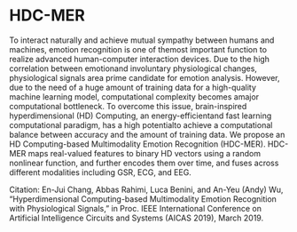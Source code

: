 # HDC-MER
To interact naturally and achieve mutual sympathy between humans and machines, emotion recognition is one of themost  important  function  to  realize  advanced  human-computer interaction devices. Due to the high correlation between emotionand  involuntary  physiological  changes,  physiological  signals  area  prime  candidate  for  emotion  analysis.  However,  due  to  the need  of  a  huge  amount  of  training  data  for  a  high-quality machine  learning  model,  computational  complexity  becomes  amajor  computational  bottleneck.  To  overcome  this  issue,  brain-inspired  hyperdimensional  (HD)  Computing,  an  energy-efficientand  fast  learning  computational  paradigm,  has  a  high  potentialto  achieve  a  computational  balance  between  accuracy  and  the amount  of  training  data.  We  propose  an  HD  Computing-based Multimodality  Emotion  Recognition  (HDC-MER).  HDC-MER maps real-valued features to binary HD vectors using a random nonlinear function, and further encodes them over time, and fuses across different modalities including GSR, ECG, and EEG.


Citation:
En-Jui Chang, Abbas Rahimi, Luca Benini, and An-Yeu (Andy) Wu, “Hyperdimensional Computing-based Multimodality Emotion Recognition with Physiological Signals,” in Proc. IEEE International Conference on Artificial Intelligence Circuits and Systems (AICAS 2019), March 2019.
